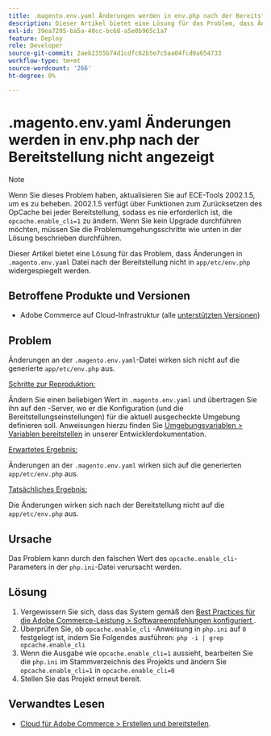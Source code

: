 ```yaml
---
title: .magento.env.yaml Änderungen werden in env.php nach der Bereitstellung nicht angezeigt
description: Dieser Artikel bietet eine Lösung für das Problem, dass Änderungen in der Datei ".magento.env.yaml“ nach der Bereitstellung nicht in app/etc/env.php widergespiegelt werden.
exl-id: 39ea7295-ba5a-40cc-bc68-a5e0b965c1a7
feature: Deploy
role: Developer
source-git-commit: 2aeb2355b74d1cdfc62b5e7c5aa04fcd0a654733
workflow-type: tm+mt
source-wordcount: '266'
ht-degree: 0%

---
```


# .magento.env.yaml Änderungen werden in env.php nach der Bereitstellung nicht angezeigt

>[!NOTE]
>
>Wenn Sie dieses Problem haben, aktualisieren Sie auf ECE-Tools 2002.1.5, um es zu beheben. 2002.1.5 verfügt über Funktionen zum Zurücksetzen des OpCache bei jeder Bereitstellung, sodass es nie erforderlich ist, die `opcache.enable_cli=1` zu ändern. Wenn Sie kein Upgrade durchführen möchten, müssen Sie die Problemumgehungsschritte wie unten in der Lösung beschrieben durchführen.

Dieser Artikel bietet eine Lösung für das Problem, dass Änderungen in `.magento.env.yaml` Datei nach der Bereitstellung nicht in `app/etc/env.php` widergespiegelt werden.

## Betroffene Produkte und Versionen

* Adobe Commerce auf Cloud-Infrastruktur (alle [unterstützten Versionen](https://magento.com/sites/default/files/magento-software-lifecycle-policy.pdf))

## Problem

Änderungen an der `.magento.env.yaml`-Datei wirken sich nicht auf die generierte `app/etc/env.php` aus.

<u>Schritte zur Reproduktion:</u>

Ändern Sie einen beliebigen Wert in `.magento.env.yaml` und übertragen Sie ihn auf den -Server, wo er die Konfiguration (und die Bereitstellungseinstellungen) für die aktuell ausgecheckte Umgebung definieren soll. Anweisungen hierzu finden Sie [Umgebungsvariablen > Variablen bereitstellen](https://experienceleague.adobe.com/en/docs/commerce-cloud-service/user-guide/configure/env/stage/variables-deploy) in unserer Entwicklerdokumentation.

<u>Erwartetes Ergebnis:</u>

Änderungen an der `.magento.env.yaml` wirken sich auf die generierten `app/etc/env.php` aus.

<u>Tatsächliches Ergebnis:</u>

Die Änderungen wirken sich nach der Bereitstellung nicht auf die `app/etc/env.php` aus.

## Ursache

Das Problem kann durch den falschen Wert des `opcache.enable_cli`-Parameters in der `php.ini`-Datei verursacht werden.

## Lösung

1. Vergewissern Sie sich, dass das System gemäß den [Best Practices für die Adobe Commerce-Leistung > Softwareempfehlungen konfiguriert ](https://experienceleague.adobe.com/en/docs/commerce-operations/performance-best-practices/software).
1. Überprüfen Sie, ob `opcache.enable_cli` -Anweisung in `php.ini` auf `0` festgelegt ist, indem Sie Folgendes ausführen: `php -i | grep opcache.enable_cli`
1. Wenn die Ausgabe wie `opcache.enable_cli=1` aussieht, bearbeiten Sie die `php.ini` im Stammverzeichnis des Projekts und ändern Sie `opcache.enable_cli=1` in `opcache.enable_cli=0`
1. Stellen Sie das Projekt erneut bereit.

## Verwandtes Lesen

* [Cloud für Adobe Commerce > Erstellen und bereitstellen](https://experienceleague.adobe.com/en/docs/commerce-cloud-service/user-guide/configure/env/configure-env-yaml).
